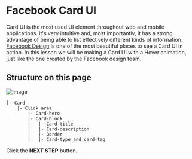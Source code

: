 # Facebook Card UI

Card UI is the most used UI element throughout web and mobile applications. it's very intuitive and, most importantly, it has a strong advantage of being able to list effectively different kinds of information. [Facebook Design][1] is one of the most beautiful places to see a Card UI in action. In this lesson we will be making a Card UI with a Hover animation, just like the one created by the Facebook design team. 



## Structure on this page

![image](https://res.cloudinary.com/dyiqg9qhi/image/upload/v1532609841/wire/img-wire-06.jpg)

```
|- Card
    |- Click area
        |- Card-hero 
        |- Card-block
        |   |- Card-title
        |   |- Card-description
        |   |- Border
        |   |- Card-type and card-tag
```



Click the **NEXT STEP** button.



[1]:https://facebook.design/